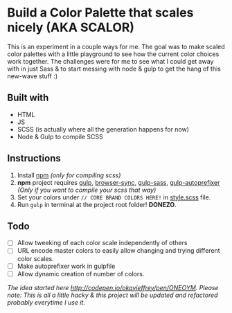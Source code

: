 # Build a Color Palette that scales nicely (AKA SCALOR)
This is an experiment in a couple ways for me. The goal was to make scaled color palettes with a little playground to see how the current color choices work together. The challenges were for me to see what I could get away with in just Sass & to start messing with node & gulp to get the hang of this new-wave stuff :)

## Built with
- HTML
- JS
- SCSS (is actually where all the generation happens for now)
- Node & Gulp to compile SCSS 

## Instructions
1. Install [npm](https://www.npmjs.com/) *(only for compiling scss)*
1. **npm** project requires [gulp](https://www.npmjs.com/package/gulp), [browser-sync](https://www.browsersync.io/), [gulp-sass](https://www.npmjs.com/package/gulp-sass), [gulp-autoprefixer](https://www.npmjs.com/package/gulp-autoprefixer) *(Only if you want to compile your scss that way)*
1. Set your colors under `// CORE BRAND COLORS HERE!` in [style.scss](Scalor/scss/style.scss) file.
1. Run `gulp` in terminal at the project root folder! **DONEZO**.

## Todo
- [ ] Allow tweeking of each color scale independently of others
- [ ] URL encode master colors to easily allow changing and trying different color scales.
- [ ] Make autoprefixer work in gulpfile
- [ ] Allow dynamic creation of number of colors.

*The idea started here http://codepen.io/okayjeffrey/pen/ONEOYM. Please note: This is all a little hacky & this project will be updated and refactored probably everytime I use it.*


